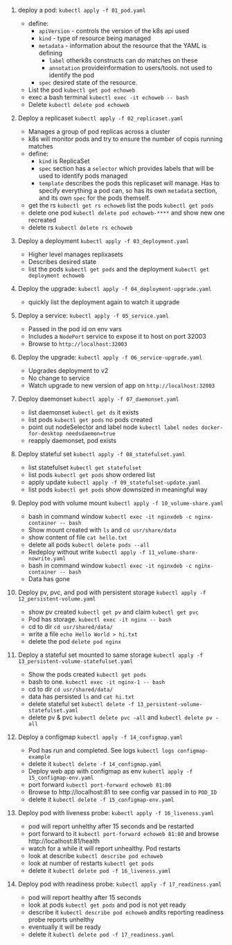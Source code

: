 1. deploy a pod: `kubectl apply -f 01_pod.yaml`
    - define:
        - `apiVersion` - controls the version of the k8s api used
        - `kind` - type of resource being managed
        - `metadata` - information about the resource that the YAML is defining
            - `label` otherk8s constructs can do matches on these
            - `annotation` provideinformation to users/tools. not used to identify the pod
        - `spec` desired state of the resource.
    - List the pod `kubectl get pod echoweb` 
    - exec a bash terminal `kubectl exec -it echoweb -- bash` 
    - Delete `kubectl delete pod echoweb`

2. Deploy a replicaset `kubectl apply -f 02_replicaset.yaml`
    - Manages a group of pod replicas across a cluster
    - k8s will monitor pods and try to ensure the number of copis running matches
    - define:
        - `kind` is ReplicaSet
        - `spec` section has a `selector` which provides labels that will be used to identify pods managed
        - `template` describes the pods this replicaset will manage. Has to specify everything a pod can, so has its own  `metadata` section, and its own `spec` for the pods themself.
    - get the rs `kubectl get rs echoweb` list the pods `kubectl get pods`
    - delete one pod `kubectl delete pod echoweb-****` and show new one recreated
    - delete rs `kubectl delete rs echoweb`

3. Deploy a deployment `kubectl apply -f 03_deployment.yaml`
    - Higher level manages replixasets
    - Describes desired state
    - list the pods `kubectl get pods` and the deployment `kubectl get deployment echoweb`

4. Deploy the upgrade: `kubectl apply -f 04_deployment-upgrade.yaml`
    - quickly list the deployment again to watch it upgrade

5. Deploy a service: `kubectl apply -f 05_service.yaml`
    - Passed in the pod id on env vars
    - Includes a `NodePort` service to expose it to host on port 32003
    - Browse to `http://localhost:32003`

6. Deploy the upgrade: `kubectl apply -f 06_service-upgrade.yaml`
    - Upgrades deployment to v2
    - No change to service
    - Watch upgrade to  new version of app on `http://localhost:32003`

7. Deploy daemonset `kubectl apply -f 07_daemonset.yaml`
    - list daemonset `kubectl get ds` it exists
    - list pods `kubectl get pods` no pods created
    - point out nodeSelector and label node `kubectl label nodes docker-for-desktop needsdaemon=true`
    - reapply daemonset, pod exists

8. Deploy stateful set `kubectl apply -f 08_statefulset.yaml`
    - list statefulset `kubectl get statefulset`
    - list pods `kubectl get pods` show ordered list
    - apply update `kubectl apply -f 09_statefulset-update.yaml` 
    - list pods `kubectl get pods` show downsized in meaningful way

9. Deploy pod with volume mount `kubectl apply -f 10_volume-share.yaml`
    - bash in command window `kubectl exec -it nginxdeb -c nginx-container -- bash`
    - Show mount created with `ls` and `cd usr/share/data`
    - show content of file `cat hello.txt`
    - delete all pods `kubectl delete pods --all`
    - Redeploy without write `kubectl apply -f 11_volume-share-nowrite.yaml`
    - bash in command window `kubectl exec -it nginxdeb -c nginx-container -- bash`
    - Data has gone

10. Deploy pv, pvc, and pod with persistent storage `kubectl apply -f 12_persistent-volume.yaml`
    - show pv created `kubectl get pv` and claim `kubectl get pvc`
    - Pod has storage. `kubectl exec -it nginx -- bash`
    - cd to dir `cd usr/shared/data/`
    - write a file `echo Hello World > hi.txt`
    - delete the pod `delete pod nginx`

11. Deploy a stateful set mounted to same storage `kubectl apply -f 13_persistent-volume-statefulset.yaml`
    - Show the pods created `kubectl get pods`
    - bash to one. `kubectl exec -it nginx-1 -- bash`
    - cd to dir `cd usr/shared/data/`
    - data has persisted `ls` and `cat hi.txt`
    - delete stateful set `kubectl delete -f 13_persistent-volume-statefulset.yaml`
    - delete pv & pvc `kubectl delete pvc -all` and `kubectl delete pv -all`

12. Deploy a configmap `kubectl apply -f 14_configmap.yaml`
    - Pod has run and completed. See logs `kubectl logs configmap-example`
    - delete it `kubectl delete -f 14_configmap.yaml`
    - Deploy web app with configmap as env `kubectl apply -f 15_configmap-env.yaml`
    - port forward `kubectl port-forward echoweb 81:80`
    - Browse to http://localhost:81 to see config var passed in to `POD_ID`
    - delete it `kubectl delete -f 15_configmap-env.yaml`

13. Deploy pod with liveness probe: `kubectl apply -f 16_liveness.yaml`
    - pod will report unhelthy after 15 seconds and be restarted
    - port forward to it `kubectl port-forward echoweb 81:80` and browse http://localhost:81/health
    - watch for a while it will report unhealthy. Pod restarts
    - look at describe `kubectl describe pod echoweb`
    - look  at number of restarts `kubectl get pods`
    - delete it `kubectl delete pod -f 16_liveness.yaml`

14. Deploy pod with readiness probe: `kubectl apply -f 17_readiness.yaml`
    - pod will report healthy after 15 seconds
    - look at pods `kubectl get pods` and pod is not yet ready
    - describe it `kubectl describe pod echoweb` andits reporting readiness probe reports unhelthy
    - eventually it will be ready
    - delete it `kubectl delete pod -f 17_readiness.yaml`

    







